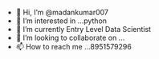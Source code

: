 - 👋 Hi, I’m @madankumar007
- 👀 I’m interested in ...python
- 🌱 I’m currently Entry Level Data Scientist
- 💞️ I’m looking to collaborate on ...
- 📫 How to reach me ...8951579296

<!---
madankumar007/madankumar007 is a ✨ special ✨ repository because its `README.md` (this file) appears on your GitHub profile.
You can click the Preview link to take a look at your changes.
--->
